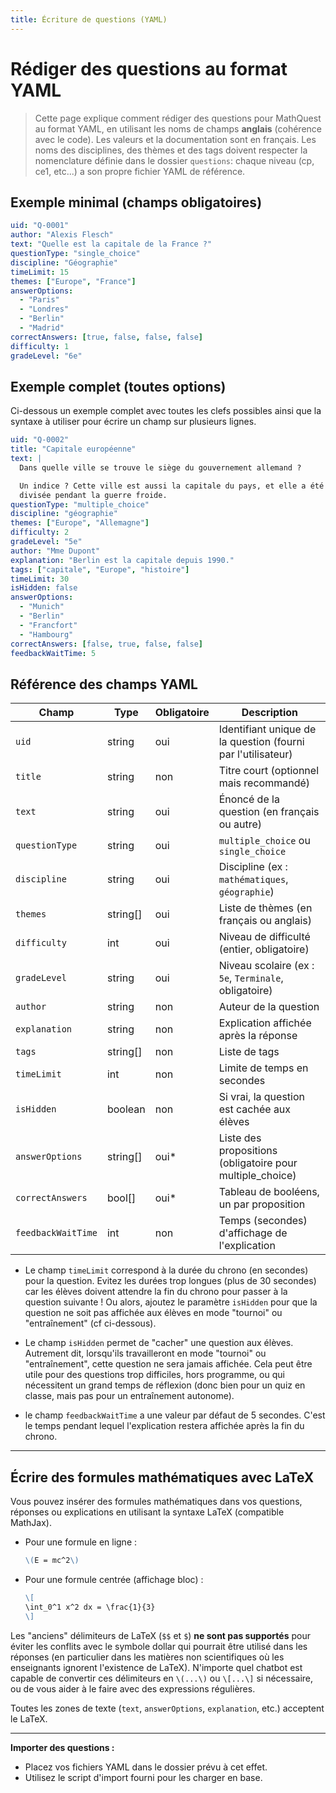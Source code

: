 ```yaml
---
title: Écriture de questions (YAML)
---
```




# Rédiger des questions au format YAML

> Cette page explique comment rédiger des questions pour MathQuest au format YAML, en utilisant les noms de champs **anglais** (cohérence avec le code). Les valeurs et la documentation sont en français. Les noms des disciplines, des thèmes et des tags doivent respecter la nomenclature définie dans le dossier `questions`: chaque niveau (cp, ce1, etc...) a son propre fichier YAML de référence.



## Exemple minimal (champs obligatoires)

```yaml
uid: "Q-0001"
author: "Alexis Flesch"
text: "Quelle est la capitale de la France ?"
questionType: "single_choice"
discipline: "Géographie"
timeLimit: 15
themes: ["Europe", "France"]
answerOptions:
  - "Paris"
  - "Londres"
  - "Berlin"
  - "Madrid"
correctAnswers: [true, false, false, false]
difficulty: 1
gradeLevel: "6e"
```


## Exemple complet (toutes options)

Ci-dessous un exemple complet avec toutes les clefs possibles ainsi que la syntaxe à utiliser pour écrire un champ sur plusieurs lignes.

```yaml
uid: "Q-0002"
title: "Capitale européenne"
text: |
  Dans quelle ville se trouve le siège du gouvernement allemand ?

  Un indice ? Cette ville est aussi la capitale du pays, et elle a été 
  divisée pendant la guerre froide.
questionType: "multiple_choice"
discipline: "géographie"
themes: ["Europe", "Allemagne"]
difficulty: 2
gradeLevel: "5e"
author: "Mme Dupont"
explanation: "Berlin est la capitale depuis 1990."
tags: ["capitale", "Europe", "histoire"]
timeLimit: 30
isHidden: false
answerOptions:
  - "Munich"
  - "Berlin"
  - "Francfort"
  - "Hambourg"
correctAnswers: [false, true, false, false]
feedbackWaitTime: 5
```



## Référence des champs YAML

| Champ             | Type      | Obligatoire | Description |
|-------------------|-----------|-------------|-------------|
| `uid`             | string    | oui         | Identifiant unique de la question (fourni par l'utilisateur) |
| `title`           | string    | non         | Titre court (optionnel mais recommandé) |
| `text`            | string    | oui         | Énoncé de la question (en français ou autre) |
| `questionType`    | string    | oui         | `multiple_choice` ou `single_choice` |
| `discipline`      | string    | oui         | Discipline (ex : `mathématiques`, `géographie`) |
| `themes`          | string[]  | oui         | Liste de thèmes (en français ou anglais) |
| `difficulty`      | int       | oui         | Niveau de difficulté (entier, obligatoire) |
| `gradeLevel`      | string    | oui         | Niveau scolaire (ex : `5e`, `Terminale`, obligatoire) |
| `author`          | string    | non         | Auteur de la question |
| `explanation`     | string    | non         | Explication affichée après la réponse |
| `tags`            | string[]  | non         | Liste de tags |
| `timeLimit`       | int       | non         | Limite de temps en secondes |
| `isHidden`        | boolean   | non         | Si vrai, la question est cachée aux élèves |
| `answerOptions`   | string[]  | oui*        | Liste des propositions (obligatoire pour multiple_choice) |
| `correctAnswers`  | bool[]    | oui*        | Tableau de booléens, un par proposition |
| `feedbackWaitTime`| int       | non         | Temps (secondes) d'affichage de l'explication |


- Le champ `timeLimit` correspond à la durée du chrono (en secondes) pour la question. Evitez les durées trop longues (plus de 30 secondes) car les élèves doivent attendre la fin du chrono pour passer à la question suivante ! Ou alors, ajoutez le paramètre `isHidden` pour que la question ne soit pas affichée aux élèves en mode "tournoi" ou "entraînement" (cf ci-dessous).

- Le champ `isHidden` permet de "cacher" une question aux élèves. Autrement dit, lorsqu'ils travailleront en mode "tournoi" ou "entraînement", cette question ne sera jamais affichée. Cela peut être utile pour des questions trop difficiles, hors programme, ou qui nécessitent un grand temps de réflexion (donc bien pour un quiz en classe, mais pas pour un entraînement autonome).

- le champ `feedbackWaitTime` a une valeur par défaut de 5 secondes. C'est le temps pendant lequel l'explication restera affichée après la fin du chrono.

---

## Écrire des formules mathématiques avec LaTeX

Vous pouvez insérer des formules mathématiques dans vos questions, réponses ou explications en utilisant la syntaxe LaTeX (compatible MathJax).

- Pour une formule en ligne :
  ```markdown
  \(E = mc^2\)
  ```
- Pour une formule centrée (affichage bloc) :
  ```markdown
  \[
  \int_0^1 x^2 dx = \frac{1}{3}
  \]
  ```

Les "anciens" délimiteurs de LaTeX (`$$` et `$`) **ne sont pas supportés** pour éviter les conflits avec le symbole dollar qui pourrait être utilisé dans les réponses (en particulier dans les matières non scientifiques où les enseignants ignorent l'existence de LaTeX). N'importe quel chatbot est capable de convertir ces délimiteurs en `\(...\)` ou `\[...\]` si nécessaire, ou de vous aider à le faire avec des expressions régulières.

Toutes les zones de texte (`text`, `answerOptions`, `explanation`, etc.) acceptent le LaTeX.


---

**Importer des questions :**
- Placez vos fichiers YAML dans le dossier prévu à cet effet.
- Utilisez le script d'import fourni pour les charger en base.
